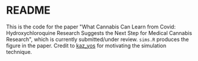 # README
This is the code for the paper "What Cannabis Can Learn from Covid: Hydroxychloroquine Research Suggests the Next Step for Medical Cannabis Research", which is currently submitted/under review. `sims.R` produces the figure in the paper. Credit to [kaz_yos](https://web.archive.org/save/http://rstudio-pubs-static.s3.amazonaws.com/63106_de4f086192e346a1aaf9a179dd7084ff.html) for motivating the simulation technique.
